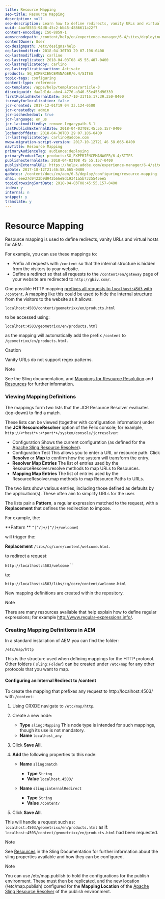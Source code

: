 ```yaml
---
title: Resource Mapping
seo-title: Resource Mapping
description: null
seo-description: Learn how to define redirects, vanity URLs and virtual hosts for AEM by using resource mapping.
uuid: 4aaf8553-94d8-45c2-bb45-4886611a22f7
content-encoding: ISO-8859-1
aemsrcnodepath: /content/help/en/experience-manager/6-4/sites/deploying/using/resource-mapping
contentOwner: User
cq-designpath: /etc/designs/help
cq-lastmodified: 2018-04-30T03 29 07.106-0400
cq-lastmodifiedby: carlino
cq-lastreplicated: 2018-04-03T08 45 55.407-0400
cq-lastreplicatedby: carlino
cq-lastreplicationaction: Activate
products: SG_EXPERIENCEMANAGER/6.4/SITES
topic-tags: configuring
content-type: reference
cq-template: /apps/help/templates/article-3
discoiquuid: daa2d1da-abe4-4776-a346-55e455d96339
firstPublishExternalDate: 2017-10-31T16:17:39.350-0400
isreadyforlocalization: false
jcr-created: 2017-12-01T19 04 33.124-0500
jcr-createdby: admin
jcr-ischeckedout: true
jcr-language: en_us
jcr-lastmodifiedby: remove-legacypath-6-1
lastPublishExternalDate: 2018-04-03T08:45:55.157-0400
lochandoffdate: 2018-04-30T03 29 07.106-0400
lr-lastreplicatedby: carlino@adobe.com
mwpw-migration-script-version: 2017-10-12T21 46 58.665-0400
navTitle: Resource Mapping
primaryAudienceTag: audience:deploying
primaryProductTag: products:SG_EXPERIENCEMANAGER/6.4/SITES
publishexternaldate: 2018-04-03T08 45 55.157-0400
publishExternalURL: https://helpx.adobe.com/experience-manager/6-4/sites/deploying/using/resource-mapping.html
qaDate: 2017-10-12T21:46:58.665-0400
qaNotes: /content/docs/en/aem/6-3/deploy/configuring/resource-mapping
sha1: eee27d9423b9d942b66e8d19341a5b7325545ee5
topicBrowsingSortDate: 2018-04-03T08:45:55.157-0400
index: y
internal: n
snippet: y
translate: y
---
```


# Resource Mapping

Resource mapping is used to define redirects, vanity URLs and virtual hosts for AEM.

For example, you can use these mappings to:

* Prefix all requests with `/content` so that the internal structure is hidden from the visitors to your website.
* Define a redirect so that all requests to the `/content/en/gateway` page of your website are redirected to `http://gbiv.com/`.

One possible HTTP mapping [prefixes all requests to `localhost:4503` with `/content`](#Configuringaninternalredirecttocontent). A mapping like this could be used to hide the internal structure from the visitors to the website as it allows:

`localhost:4503/content/geometrixx/en/products.html`

to be accessed using:

`localhost:4503/geometrixx/en/products.html`

as the mapping will automatically add the prefix `/content` to `/geometrixx/en/products.html`.

>[!CAUTION]
>
><p>Vanity URLs do not support regex patterns.</p> 

>[!NOTE]
>
><p>See the Sling documentation, and <a href="http://sling.apache.org/site/resources.html">Mappings for Resource Resolution</a> and <a href="http://sling.apache.org/site/mappings-for-resource-resolution.html">Resources</a> for further information.<br> </p>

### Viewing Mapping Definitions

The mappings form two lists that the JCR Resource Resolver evaluates (top-down) to find a match.

These lists can be viewed (together with configuration information) under the **JCR ResourceResolver** option of the Felix console; for example, `http://<*host*>:<*port*>/system/console/jcrresolver`:

* Configuration Shows the current configuration (as defined for the [Apache Sling Resource Resolver](osgi-configuration-settings.md#ApacheSlingResourceResolver)).
* Configuration Test This allows you to enter a URL or resource path. Click **Resolve** or **Map** to confirm how the system will transform the entry.
* **Resolver Map Entries** The list of entries used by the ResourceResolver.resolve methods to map URLs to Resources.
* **Mapping Map Entries** The list of entries used by the ResourceResolver.map methods to map Resource Paths to URLs.

The two lists show various entries, including those defined as defaults by the application(s). These often aim to simplify URLs for the user.

The lists pair a **Pattern**, a regular expression matched to the request, with a **Replacement** that defines the redirection to impose.

For example, the:

**Pattern ** `^[^/]+/[^/]+/welcome$`

will trigger the:

**Replacement** `/libs/cq/core/content/welcome.html`.

to redirect a request:

`http://localhost:4503/welcome` ``

to:

`http://localhost:4503/libs/cq/core/content/welcome.html`

New mapping definitions are created within the repository. 

>[!NOTE]
>
><p>There are many resources available that help explain how to define regular expressions; for example <a href="http://www.regular-expressions.info/">http://www.regular-expressions.info/</a>.<br> </p>

### Creating Mapping Definitions in AEM

In a standard installation of AEM you can find the folder:

`/etc/map/http`

This is the structure used when defining mappings for the HTTP protocol. Other folders ( `sling:Folder`) can be created under `/etc/map` for any other protocols that you want to map.

#### Configuring an Internal Redirect to /content

To create the mapping that prefixes any request to http://localhost:4503/ with `/content`:

1. Using CRXDE navigate to `/etc/map/http`.
1. Create a new node:

    * **Type** `sling:Mapping` This node type is intended for such mappings, though its use is not mandatory.    
    * **Name** `localhost_any`

1. Click **Save All**.
1. **Add** the following properties to this node:

    * **Name** `sling:match`

        * **Type** `String`        
        * **Value** `localhost.4503/`

    * **Name** `sling:internalRedirect`

        * **Type** `String`        
        * **Value** `/content/`

1. Click **Save All**.

This will handle a request such as: `localhost:4503/geometrixx/en/products.html` as if: `localhost:4503/content/geometrixx/en/products.html` had been requested.

>[!NOTE]
>
><p>See <a href="http://sling.apache.org/site/mappings-for-resource-resolution.html">Resources</a> in the Sling Documentation for further information about the sling properties available and how they can be configured.<br> </p> 

>[!NOTE]
>
><p>You can use <span class="code">/etc/map.publish</span> to hold the configurations for the publish environment. These must then be replicated, and the new location (<span class="code">/etc/map.publish</span>) configured for the <b>Mapping Location</b> of the <a href="/content/help/en/experience-manager/6-4/sites/deploying/using/osgi-configuration-settings.html#ApacheSlingResourceResolver">Apache Sling Resource Resolver</a> of the publish environment.</p> 
